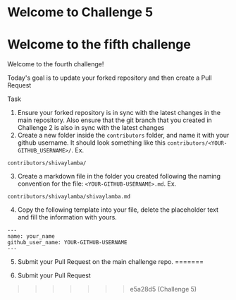 # Welcome to Challenge 5

Welcome to the fifth challenge
=======

Welcome to the fourth challenge!

Today's goal is to update your forked repository and then create a Pull Request

Task

1. Ensure your forked repository is in sync with the latest changes in the main repository. Also ensure that the git branch that you created in Challenge 2 is also in sync with the latest changes
2. Create a new folder inside the `contributors` folder, and name it with your github username. It should look something like this `contributors/<YOUR-GITHUB_USERNAME>/`. Ex.

```text
contributors/shivaylamba/
```

3. Create a markdown file in the folder you created following the naming convention for the file: `<YOUR-GITHUB-USERNAME>.md`. Ex.

```text
contributors/shivaylamba/shivaylamba.md
```

4. Copy the following template into your file, delete the placeholder text and fill the information with yours.

```text
---
name: your_name
github_user_name: YOUR-GITHUB-USERNAME
---
```

5. Submit your Pull Request on the main challenge repo.
=======

5. Submit your Pull Request

>>>>>>> e5a28d5 (Challenge 5)
